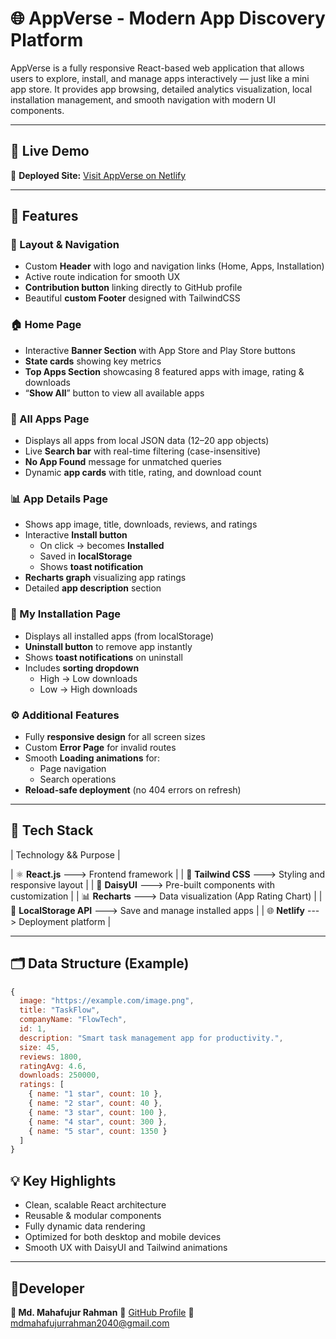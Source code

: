 # 🌐 AppVerse - Modern App Discovery Platform

AppVerse is a fully responsive React-based web application that allows users to explore, install, and manage apps interactively — just like a mini app store. It provides app browsing, detailed analytics visualization, local installation management, and smooth navigation with modern UI components.

---

## 🚀 Live Demo

🔗 **Deployed Site:** [Visit AppVerse on Netlify](https://curious-dieffenbachia-311770.netlify.app/)

---

## 🧭 Features

### 🧱 Layout & Navigation
- Custom **Header** with logo and navigation links (Home, Apps, Installation)
- Active route indication for smooth UX
- **Contribution button** linking directly to GitHub profile
- Beautiful **custom Footer** designed with TailwindCSS

### 🏠 Home Page
- Interactive **Banner Section** with App Store and Play Store buttons  
- **State cards** showing key metrics  
- **Top Apps Section** showcasing 8 featured apps with image, rating & downloads  
- “**Show All**” button to view all available apps

### 📱 All Apps Page
- Displays all apps from local JSON data (12–20 app objects)
- Live **Search bar** with real-time filtering (case-insensitive)
- **No App Found** message for unmatched queries
- Dynamic **app cards** with title, rating, and download count

### 📊 App Details Page
- Shows app image, title, downloads, reviews, and ratings
- Interactive **Install button**
  - On click → becomes **Installed**
  - Saved in **localStorage**
  - Shows **toast notification**
- **Recharts graph** visualizing app ratings
- Detailed **app description** section

### 💾 My Installation Page
- Displays all installed apps (from localStorage)
- **Uninstall button** to remove app instantly
- Shows **toast notifications** on uninstall
- Includes **sorting dropdown**
  - High → Low downloads
  - Low → High downloads

### ⚙️ Additional Features
- Fully **responsive design** for all screen sizes
- Custom **Error Page** for invalid routes
- Smooth **Loading animations** for:
  - Page navigation
  - Search operations
- **Reload-safe deployment** (no 404 errors on refresh)

---

## 🧩 Tech Stack

| Technology && Purpose |

| ⚛️ **React.js** ---> Frontend framework |
| 💅 **Tailwind CSS** ---> Styling and responsive layout |
| 🎨 **DaisyUI** ---> Pre-built components with customization |
| 📊 **Recharts** ---> Data visualization (App Rating Chart) |
| 💾 **LocalStorage API** ---> Save and manage installed apps |
| 🌐 **Netlify** ---> Deployment platform |

---

## 🗂️ Data Structure (Example)
```js
{
  image: "https://example.com/image.png",
  title: "TaskFlow",
  companyName: "FlowTech",
  id: 1,
  description: "Smart task management app for productivity.",
  size: 45,
  reviews: 1800,
  ratingAvg: 4.6,
  downloads: 250000,
  ratings: [
    { name: "1 star", count: 10 },
    { name: "2 star", count: 40 },
    { name: "3 star", count: 100 },
    { name: "4 star", count: 300 },
    { name: "5 star", count: 1350 }
  ]
}
````


## 💡 Key Highlights

* Clean, scalable React architecture
* Reusable & modular components
* Fully dynamic data rendering
* Optimized for both desktop and mobile devices
* Smooth UX with DaisyUI and Tailwind animations

---

## 🧑Developer

**👤 Md. Mahafujur Rahman**
💼 [GitHub Profile](https://github.com/mahafujur-rahman)
📧 [mdmahafujurrahman2040@gmail.com](mailto:mdmahafujurrahman2040@gmail.com)

```